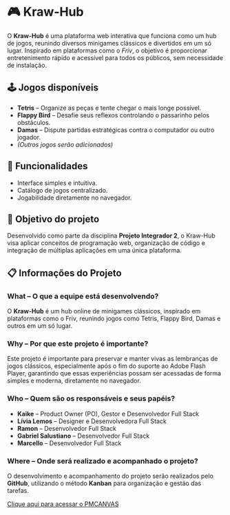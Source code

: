 # 🎮 Kraw-Hub

O **Kraw-Hub** é uma plataforma web interativa que funciona como um hub de jogos, reunindo diversos minigames clássicos e divertidos em um só lugar. Inspirado em plataformas como o *Friv*, o objetivo é proporcionar entretenimento rápido e acessível para todos os públicos, sem necessidade de instalação.

## 🕹️ Jogos disponíveis

* **Tetris** – Organize as peças e tente chegar o mais longe possível.
* **Flappy Bird** – Desafie seus reflexos controlando o passarinho pelos obstáculos.
* **Damas** – Dispute partidas estratégicas contra o computador ou outro jogador.
* *(Outros jogos serão adicionados)*

## 🚀 Funcionalidades

* Interface simples e intuitiva.
* Catálogo de jogos centralizado.
* Jogabilidade diretamente no navegador.
  
## 📌 Objetivo do projeto

Desenvolvido como parte da disciplina **Projeto Integrador 2**, o Kraw-Hub visa aplicar conceitos de programação web, organização de código e integração de múltiplas aplicações em uma única plataforma.

## 📋 Informações do Projeto

### **What – O que a equipe está desenvolvendo?**
O **Kraw-Hub** é um hub online de minigames clássicos, inspirado em plataformas como o Friv, reunindo jogos como Tetris, Flappy Bird, Damas e outros em um só lugar.  

### **Why – Por que este projeto é importante?**
Este projeto é importante para preservar e manter vivas as lembranças de jogos clássicos, especialmente após o fim do suporte ao Adobe Flash Player, garantindo que essas experiências possam ser acessadas de forma simples e moderna, diretamente no navegador.  

### **Who – Quem são os responsáveis e seus papéis?**
- **Kaike** – Product Owner (PO), Gestor e Desenvolvedor Full Stack  
- **Lívia Lemos** – Designer e Desenvolvedora Full Stack  
- **Ramon** – Desenvolvedor Full Stack  
- **Gabriel Salustiano** – Desenvolvedor Full Stack  
- **Marcello** – Desenvolvedor Full Stack  

### **Where – Onde será realizado e acompanhado o projeto?**
O desenvolvimento e acompanhamento do projeto serão realizados pelo **GitHub**, utilizando o método **Kanban** para organização e gestão das tarefas.

[Clique aqui para acessar o PMCANVAS](https://miro.com/app/board/uXjVJTaRBw8=/)